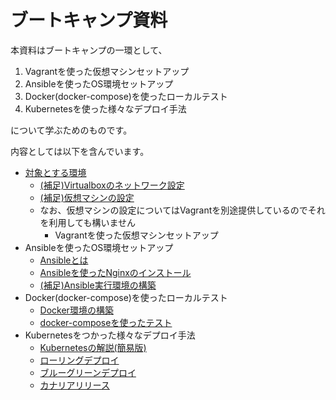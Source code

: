 # ブートキャンプ資料

本資料はブートキャンプの一環として、

1. Vagrantを使った仮想マシンセットアップ
2. Ansibleを使ったOS環境セットアップ
3. Docker(docker-compose)を使ったローカルテスト
4. Kubernetesを使った様々なデプロイ手法

について学ぶためのものです。

内容としては以下を含んでいます。

+ [対象とする環境](00_前提とする環境/01_対象とする環境.md)
  + [(補足)Virtualboxのネットワーク設定](docs/00_前提とする環境/10_(補足)Virtualboxのネットワーク設定.md)
  + [(補足)仮想マシンの設定](docs/00_前提とする環境/20_(補足)仮想マシンの設定.md)
  + なお、仮想マシンの設定についてはVagrantを別途提供しているのでそれを利用しても構いません
    + Vagrantを使った仮想マシンセットアップ
+ Ansibleを使ったOS環境セットアップ
  + [Ansibleとは](docs/10_ansibleを使った仮想マシンセットアップ/01_ansibleとは.md)
  + [Ansibleを使ったNginxのインストール](docs/10_ansibleを使った仮想マシンセットアップ/10_ansibleを使ったnginxのインストール.md)
  + [(補足)Ansible実行環境の構築](docs/10_ansibleを使った仮想マシンセットアップ/90_(補足)Ansibleの実行環境の構築.md)
+ Docker(docker-compose)を使ったローカルテスト
  + [Docker環境の構築](docs/20_dockerを使ったローカルテスト/10_docker環境の構築.md)
  + [docker-composeを使ったテスト](docs/20_dockerを使ったローカルテスト/30_docker-composeを使ったテスト.md)
+ Kubernetesをつかった様々なデプロイ手法
  + [Kubernetesの解説(簡易版)](docs/30_Kuberenetesを使った様々なデプロイ手法体験/00_Kubernetesの解説.md)
  + [ローリングデプロイ](docs/30_Kuberenetesを使った様々なデプロイ手法体験/20_ローリングデプロイ.md)
  + [ブルーグリーンデプロイ](docs/30_Kuberenetesを使った様々なデプロイ手法体験/30_ブルーグリーンデプロイ.md)
  + [カナリアリリース](docs/30_Kuberenetesを使った様々なデプロイ手法体験/40_カナリアリリース.md)
